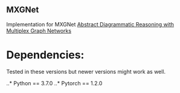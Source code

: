 ## MXGNet
Implementation for MXGNet  [Abstract Diagrammatic Reasoning with Multiplex Graph Networks](https://openreview.net/forum?id=ByxQB1BKwH)

# Dependencies:
Tested in these versions but newer versions might work as well.

..* Python == 3.7.0
..* Pytorch == 1.2.0


